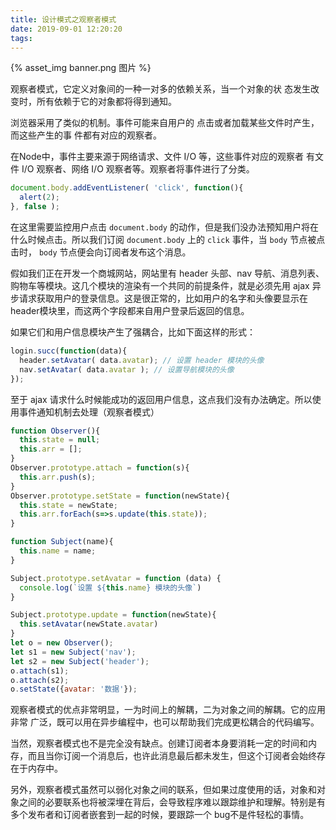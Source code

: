 ```yaml
---
title: 设计模式之观察者模式
date: 2019-09-01 12:20:20
tags:
---
```

{% asset_img banner.png 图片 %}

观察者模式，它定义对象间的一种一对多的依赖关系，当一个对象的状 态发生改变时，所有依赖于它的对象都将得到通知。

<!-- more -->

浏览器采用了类似的机制。事件可能来自用户的 点击或者加载某些文件时产生，而这些产生的事 件都有对应的观察者。

在Node中，事件主要来源于网络请求、文件 I/O 等，这些事件对应的观察者 有文件 I/O 观察者、网络 I/O 观察者等。观察者将事件进行了分类。

```js
document.body.addEventListener( 'click', function(){
  alert(2);
}, false );
```

在这里需要监控用户点击 `document.body` 的动作，但是我们没办法预知用户将在什么时候点击。所以我们订阅 `document.body` 上的 `click` 事件，当 `body` 节点被点击时， `body` 节点便会向订阅者发布这个消息。

假如我们正在开发一个商城网站，网站里有 header 头部、nav 导航、消息列表、购物车等模块。这几个模块的渲染有一个共同的前提条件，就是必须先用 ajax 异步请求获取用户的登录信息。这是很正常的，比如用户的名字和头像要显示在 header模块里，而这两个字段都来自用户登录后返回的信息。

如果它们和用户信息模块产生了强耦合，比如下面这样的形式：

```js
login.succ(function(data){
  header.setAvatar( data.avatar); // 设置 header 模块的头像
  nav.setAvatar( data.avatar ); // 设置导航模块的头像
});
```

至于 ajax 请求什么时候能成功的返回用户信息，这点我们没有办法确定。所以使用事件通知机制去处理（观察者模式）

```js
function Observer(){
  this.state = null;
  this.arr = [];
}
Observer.prototype.attach = function(s){
  this.arr.push(s);
}
Observer.prototype.setState = function(newState){
  this.state = newState;
  this.arr.forEach(s=>s.update(this.state));
}

function Subject(name){
  this.name = name;
}

Subject.prototype.setAvatar = function (data) {
  console.log(`设置 ${this.name} 模块的头像`)
}

Subject.prototype.update = function(newState){
  this.setAvatar(newState.avatar)
}
let o = new Observer();
let s1 = new Subject('nav');
let s2 = new Subject('header');
o.attach(s1);
o.attach(s2);
o.setState({avatar: '数据'});
```

观察者模式的优点非常明显，一为时间上的解耦，二为对象之间的解耦。它的应用非常 广泛，既可以用在异步编程中，也可以帮助我们完成更松耦合的代码编写。

当然，观察者模式也不是完全没有缺点。创建订阅者本身要消耗一定的时间和内存，而且当你订阅一个消息后，也许此消息最后都未发生，但这个订阅者会始终存在于内存中。

另外，观察者模式虽然可以弱化对象之间的联系，但如果过度使用的话，对象和对象之间的必要联系也将被深埋在背后，会导致程序难以跟踪维护和理解。特别是有多个发布者和订阅者嵌套到一起的时候，要跟踪一个 bug不是件轻松的事情。
